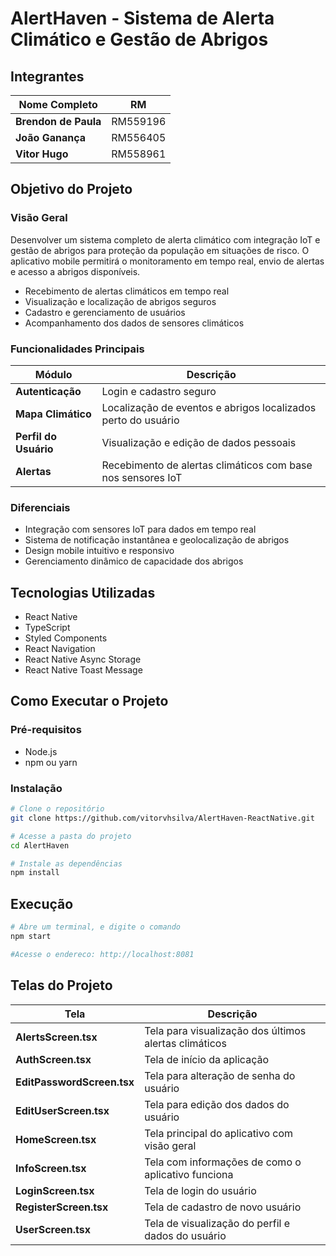 # AlertHaven - Sistema de Alerta Climático e Gestão de Abrigos

## Integrantes
| Nome Completo         | RM      |
|-----------------------|---------|
| **Brendon de Paula**     | RM559196 |
| **João Ganança**         | RM556405 |
| **Vitor Hugo**           | RM558961 |

## Objetivo do Projeto

### Visão Geral
Desenvolver um sistema completo de alerta climático com integração IoT e gestão de abrigos para proteção da população em situações de risco. O aplicativo mobile permitirá o monitoramento em tempo real, envio de alertas e acesso a abrigos disponíveis.

- Recebimento de alertas climáticos em tempo real  
- Visualização e localização de abrigos seguros  
- Cadastro e gerenciamento de usuários  
- Acompanhamento dos dados de sensores climáticos  

### Funcionalidades Principais
| Módulo                   | Descrição                                                                          |
|--------------------------|--------------------------------------------------------------------------------------|
| **Autenticação**         | Login e cadastro seguro                                                             |
| **Mapa Climático**       | Localização de eventos e abrigos localizados perto do usuário                       |
| **Perfil do Usuário**    | Visualização e edição de dados pessoais                                             |
| **Alertas**              | Recebimento de alertas climáticos com base nos sensores IoT                         |

### Diferenciais
- Integração com sensores IoT para dados em tempo real  
- Sistema de notificação instantânea e geolocalização de abrigos  
- Design mobile intuitivo e responsivo  
- Gerenciamento dinâmico de capacidade dos abrigos  

## Tecnologias Utilizadas
- React Native  
- TypeScript  
- Styled Components  
- React Navigation  
- React Native Async Storage  
- React Native Toast Message  

## Como Executar o Projeto

### Pré-requisitos
- Node.js  
- npm ou yarn  

### Instalação
```bash
# Clone o repositório
git clone https://github.com/vitorvhsilva/AlertHaven-ReactNative.git

# Acesse a pasta do projeto
cd AlertHaven

# Instale as dependências
npm install
```

## Execução
```bash
# Abre um terminal, e digite o comando
npm start

#Acesse o endereco: http://localhost:8081
```

## Telas do Projeto

| Tela                    | Descrição                                                                 |
|-------------------------|---------------------------------------------------------------------------|
| **AlertsScreen.tsx**    | Tela para visualização dos últimos alertas climáticos                    |
| **AuthScreen.tsx**      | Tela de início da aplicação                                              |
| **EditPasswordScreen.tsx** | Tela para alteração de senha do usuário                               |
| **EditUserScreen.tsx**  | Tela para edição dos dados do usuário                                    |
| **HomeScreen.tsx**      | Tela principal do aplicativo com visão geral                             |
| **InfoScreen.tsx**      | Tela com informações de como o aplicativo funciona                       |
| **LoginScreen.tsx**     | Tela de login do usuário                                                 |
| **RegisterScreen.tsx**  | Tela de cadastro de novo usuário                                         |
| **UserScreen.tsx**      | Tela de visualização do perfil e dados do usuário                        |


